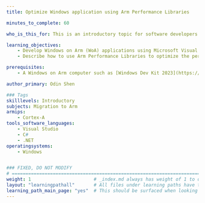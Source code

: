 ```yaml
---
title: Optimize Windows application using Arm Performance Libraries

minutes_to_complete: 60

who_is_this_for: This is an introductory topic for software developers who want to learn how to optimize Windows-on-Arm (WoA) application performance on Arm64 devices.

learning_objectives: 
    - Develop Windows on Arm (WoA) applications using Microsoft Visual Studio.
    - Describe how to use Arm Performance Libraries to optimize the performance.

prerequisites:
    - A Windows on Arm computer such as [Windows Dev Kit 2023](https://learn.microsoft.com/en-us/windows/arm/dev-kit) or Lenovo Thinkpad X13s running Windows 11.

author_primary: Odin Shen

### Tags
skilllevels: Introductory
subjects: Migration to Arm
armips:
    - Cortex-A
tools_software_languages:
    - Visual Studio
    - C#
    - .NET
operatingsystems:
    - Windows


### FIXED, DO NOT MODIFY
# ================================================================================
weight: 1                       # _index.md always has weight of 1 to order correctly
layout: "learningpathall"       # All files under learning paths have this same wrapper
learning_path_main_page: "yes"  # This should be surfaced when looking for related content. Only set for _index.md of learning path content.
---
```

